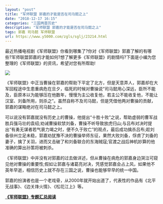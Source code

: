 ```yaml
---
layout: "post"
title: "军师联盟 郭嘉的才能是否在司马懿之上"
date: "2018-12-17 16:15"
categories: "三国两晋历史"
description: "军师联盟 郭嘉的才能是否在司马懿之上"
tags: 郭嘉 司马懿 军师联盟
url: https://www.y5000.com/zgls/sglj/23214.html
---
```






最近热播电视剧《军师联盟》你看到哪集了?你对《军师联盟》郭嘉了解的有哪些?军师联盟郭嘉的才能如何?想了解更多《军师联盟》的剧情吗?下面是小编为您整理的《军师联盟》的资讯，希望对您有所帮助!

![](https://img.y5000.com/uploads/allimg/170704/8-1FF4153010336.jpg)

《军师联盟》中正当曹操在郭嘉的帮助下平定了北方，但是天意弄人，郭嘉却在大军回程途中生患重病危在旦夕，临死的时候对曹操说“司马懿用心深远，臣所不能及，臣原本以为能够压在他数年，慢慢为主公收复他，若主公不能收复他，不能让汉室、刘备所用，则杀之”。虽然自称不及司马懿，但是凭借他两对曹操的贡献，郭嘉的谋略绝对在司马懿之上。

可以说没有郭嘉就没有历史上的曹操，他提出“十胜十败”之说，帮助虚弱的曹军战胜兵强马壮的袁绍;劝诫曹操软禁刘备，曹操不听导致放虎归山;与吕布对决时提出“有勇无谋者若气衰力竭之时，便不久于败亡”的观点，最后成功擒杀吕布;趁刘备徐州立足未稳，郭嘉劝犹豫不决的曹操举师东征，果然大败刘备，俘虏了刘备的妻子，擒了关羽，进而又击破了和刘备联合的东海贼寇;官渡之战后神机妙算的他准确的算出孙策将被刺杀。

《军师联盟》中并没有对郭嘉的过去做详述，但从曹操在病危的郭嘉身边哭泣可窥见他对曹操的重要性;假如让郭嘉与诸葛亮对决，凭感觉郭嘉会占上风，如果他不英年早逝，相信历史上就不存在三国之说，曹操也能够早早的统一中国。

郭嘉的扮演者也是一个老戏骨，从2000年就开始出道了，代表性的作品有《北平无战事》、《边关烽火情》、《松花江上》等。

**[《军师联盟》专题汇总阅读](https://www.y5000.com/zgls/sglj/23240.html)**
